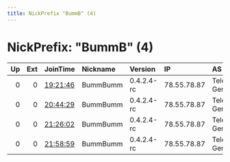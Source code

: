 ```yaml
---
title: NickPrefix "BummB" (4)
---
```


# NickPrefix: "BummB" (4)

|   Up |   Ext | JoinTime                                                                                            | Nickname   | Version    | IP          | AS                 | CC   |   ORp |   Dirp | OS      | Contact   |   eFamMembers |
|-----:|------:|:----------------------------------------------------------------------------------------------------|:-----------|:-----------|:------------|:-------------------|:-----|------:|-------:|:--------|:----------|--------------:|
|    0 |     0 | [19:21:46](https://metrics.torproject.org/rs.html#details/DCCCAE83FC44BC9A63BF175D082F96DDD1544C76) | BummBumm   | 0.4.2.4-rc | 78.55.78.87 | Telefonica Germany | de   |  8080 |      0 | Windows | None      |             1 |
|    0 |     0 | [20:44:29](https://metrics.torproject.org/rs.html#details/18E7A535BD8D67875B20F72C576ECD80D8669357) | BummBumm   | 0.4.2.4-rc | 78.55.78.87 | Telefonica Germany | de   |  8080 |      0 | Windows | None      |             1 |
|    0 |     0 | [21:26:02](https://metrics.torproject.org/rs.html#details/96BB4695E753E743EDC4245B93B283A21F32A8BB) | BummBumm   | 0.4.2.4-rc | 78.55.78.87 | Telefonica Germany | de   |  8080 |      0 | Windows | None      |             1 |
|    0 |     0 | [21:58:59](https://metrics.torproject.org/rs.html#details/A6208BF6B9FC7D3BE760EA4CF323294FC19E3E38) | BummBumm   | 0.4.2.4-rc | 78.55.78.87 | Telefonica Germany | de   |  8080 |      0 | Windows | None      |             1 |
